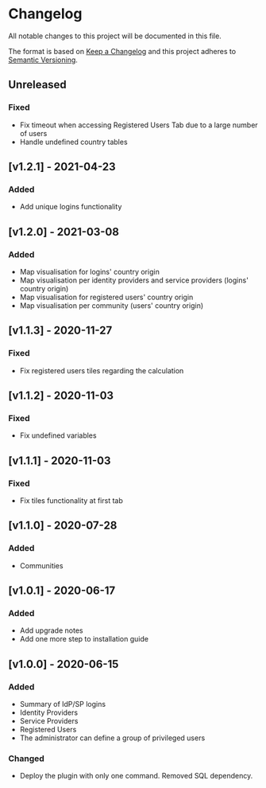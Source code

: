 # Changelog

All notable changes to this project will be documented in this file.

The format is based on [Keep a Changelog](https://keepachangelog.com/en/1.0.0/)
and this project adheres to [Semantic Versioning](https://semver.org/spec/v2.0.0.html).

## Unreleased

### Fixed
- Fix timeout when accessing Registered Users Tab due to a large number of users
- Handle undefined country tables

## [v1.2.1] - 2021-04-23
### Added
- Add unique logins functionality

## [v1.2.0] - 2021-03-08
### Added
- Map visualisation for logins' country origin
- Map visualisation per identity providers and service providers (logins' country origin)
- Map visualisation for registered users' country origin
- Map visualisation per community (users' country origin)

## [v1.1.3] - 2020-11-27
### Fixed
- Fix registered users tiles regarding the calculation

## [v1.1.2] - 2020-11-03
### Fixed
- Fix undefined variables

## [v1.1.1] - 2020-11-03
### Fixed
- Fix tiles functionality at first tab

## [v1.1.0] - 2020-07-28
### Added
- Communities

## [v1.0.1] - 2020-06-17
### Added
- Add upgrade notes
- Add one more step to installation guide

## [v1.0.0] - 2020-06-15
### Added
- Summary of IdP/SP logins
- Identity Providers
- Service Providers
- Registered Users
- The administrator can define a group of privileged users

### Changed
- Deploy the plugin with only one command. Removed SQL dependency.
